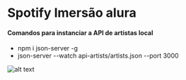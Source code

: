 # Spotify Imersão alura

#### Comandos para instanciar a API de artistas local
- npm i json-server -g
- json-server --watch api-artists/artists.json --port 3000

![alt text](image.png)